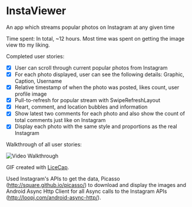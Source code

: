 InstaViewer
============

An app which streams popular photos on Instagram at any given time

Time spent: In total, ~12 hours. Most time was spent on getting the image view tto my liking.

Completed user stories:

 * [x] User can scroll through current popular photos from Instagram
 * [x] For each photo displayed, user can see the following details: Graphic, Caption, Username
 * [x] Relative timestamp of when the photo was posted, likes count, user profile image
 * [x] Pull-to-refresh for popular stream with SwipeRefreshLayout
 * [x] Heart, comment, and location bubbles and information
 * [x] Show latest two comments for each photo and also show the count of total comments just like on Instagram
 * [x] Display each photo with the same style and proportions as the real Instagram

Walkthrough of all user stories:

![Video Walkthrough](InstaViewer.gif)

GIF created with [LiceCap](http://www.cockos.com/licecap/).

Used Instagram's APIs to get the data, Picasso (http://square.github.io/picasso/) to download and display the images and Android Async Http Client for all Async calls to the Instagram APIs (http://loopj.com/android-async-http/).


